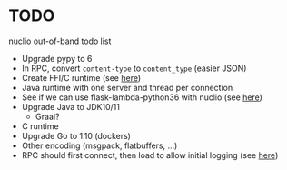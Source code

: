 # TODO

nuclio out-of-band todo list

- Upgrade pypy to 6
- In RPC, convert `content-type` to `content_type` (easier JSON)
- Create FFI/C runtime (see [here][721])
- Java runtime with one server and thread per connection
- See if we can use flask-lambda-python36 with nuclio (see [here][flask])
- Upgrade Java to JDK10/11
    - Graal?
- C runtime
- Upgrade Go to 1.10 (dockers)
- Other encoding (msgpack, flatbuffers, ...)
- RPC should first connect, then load to allow initial logging (see [here][580])


[flask]: https://andrewgriffithsonline.com/blog/180412-deploy-flask-api-any-serverless-cloud-platform/
[721]: https://github.com/nuclio/nuclio/issues/721
[580]: https://github.com/nuclio/nuclio/issues/580
